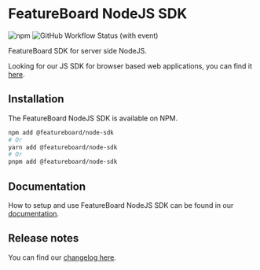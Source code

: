 # FeatureBoard NodeJS SDK

![npm](https://img.shields.io/npm/v/%40featureboard%2Fnode-sdk?logo=npm) ![GitHub Workflow Status (with event)](https://img.shields.io/github/actions/workflow/status/arkahna/featureboard-sdks/main.yml?logo=github)

FeatureBoard SDK for server side NodeJS.

Looking for our JS SDK for browser based web applications, you can find it [here](https://www.npmjs.com/package/@featureboard/js-sdk).

## Installation

The FeatureBoard NodeJS SDK is available on NPM.

```bash
npm add @featureboard/node-sdk
# Or
yarn add @featureboard/node-sdk
# Or
pnpm add @featureboard/node-sdk
```

## Documentation

How to setup and use FeatureBoard NodeJS SDK can be found in our [documentation](https://docs.featureboard.app/sdks/nodejs-sdk/).

## Release notes

You can find our [changelog here](CHANGELOG.md).
